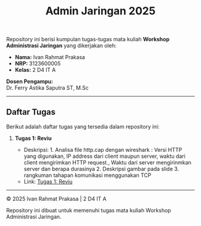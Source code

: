 <h1 align="center">
  Admin Jaringan 2025
</h1>

<br>

Repository ini berisi kumpulan tugas-tugas mata kuliah **Workshop Administrasi Jaringan** yang dikerjakan oleh:

- **Nama:** Ivan Rahmat Prakasa
- **NRP:** 3123600005
- **Kelas:** 2 D4 IT A

**Dosen Pengampu:**  
Dr. Ferry Astika Saputra ST, M.Sc

---

## Daftar Tugas

Berikut adalah daftar tugas yang tersedia dalam repository ini:

1. **Tugas 1: Reviu**

   - Deskripsi: 1. Analisa file http.cap dengan wireshark : Versi HTTP yang digunakan, IP address dari client maupun server, waktu dari client mengirimkan HTTP request., Waktu dari server mengirinmkan server dan berapa durasinya 2. Deskripsi gambar pada slide 3. rangkuman tahapan komunikasi menggunakan TCP
   - Link: [Tugas 1: Reviu](./Tugas1-Reviu/Reviu.md)

---

© 2025 Ivan Rahmat Prakasa | 2 D4 IT A

Repository ini dibuat untuk memenuhi tugas mata kuliah Workshop Administrasi Jaringan.
